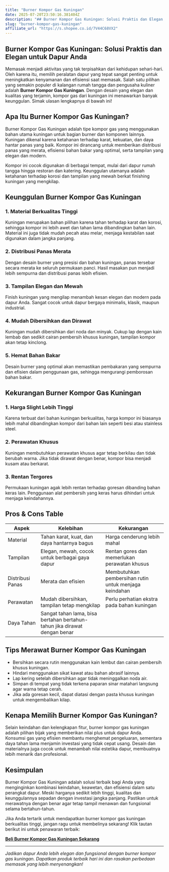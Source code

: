 ```yaml
---
title: "Burner Kompor Gas Kuningan"
date: 2025-07-20T23:50:16.381404Z
description: "## Burner Kompor Gas Kuningan: Solusi Praktis dan Elegan untuk Dapur Anda..."
slug: "burner-kompor-gas-kuningan"
affiliate_url: "https://s.shopee.co.id/7V44C68VX2"
---
```

## Burner Kompor Gas Kuningan: Solusi Praktis dan Elegan untuk Dapur Anda

Memasak menjadi aktivitas yang tak terpisahkan dari kehidupan sehari-hari. Oleh karena itu, memilih peralatan dapur yang tepat sangat penting untuk meningkatkan kenyamanan dan efisiensi saat memasak. Salah satu pilihan yang semakin populer di kalangan rumah tangga dan pengusaha kuliner adalah **Burner Kompor Gas Kuningan**. Dengan desain yang elegan dan kualitas yang terjamin, kompor gas dari kuningan ini menawarkan banyak keunggulan. Simak ulasan lengkapnya di bawah ini!

## Apa Itu Burner Kompor Gas Kuningan?

Burner Kompor Gas Kuningan adalah tipe kompor gas yang menggunakan bahan utama kuningan untuk bagian burner dan komponen lainnya. Kuningan dikenal karena ketahanan terhadap karat, kekuatan, dan daya hantar panas yang baik. Kompor ini dirancang untuk memberikan distribusi panas yang merata, efisiensi bahan bakar yang optimal, serta tampilan yang elegan dan modern.

Kompor ini cocok digunakan di berbagai tempat, mulai dari dapur rumah tangga hingga restoran dan katering. Keunggulan utamanya adalah ketahanan terhadap korosi dan tampilan yang mewah berkat finishing kuningan yang mengkilap.

## Keunggulan Burner Kompor Gas Kuningan

### 1. Material Berkualitas Tinggi

Kuningan merupakan bahan pilihan karena tahan terhadap karat dan korosi, sehingga kompor ini lebih awet dan tahan lama dibandingkan bahan lain. Material ini juga tidak mudah pecah atau melar, menjaga kestabilan saat digunakan dalam jangka panjang.

### 2. Distribusi Panas Merata

Dengan desain burner yang presisi dan bahan kuningan, panas tersebar secara merata ke seluruh permukaan panci. Hasil masakan pun menjadi lebih sempurna dan distribusi panas lebih efisien.

### 3. Tampilan Elegan dan Mewah

Finish kuningan yang mengilap menambah kesan elegan dan modern pada dapur Anda. Sangat cocok untuk dapur bergaya minimalis, klasik, maupun industrial.

### 4. Mudah Dibersihkan dan Dirawat

Kuningan mudah dibersihkan dari noda dan minyak. Cukup lap dengan kain lembab dan sedikit cairan pembersih khusus kuningan, tampilan kompor akan tetap kinclong.

### 5. Hemat Bahan Bakar

Desain burner yang optimal akan memastikan pembakaran yang sempurna dan efisien dalam penggunaan gas, sehingga mengurangi pemborosan bahan bakar.

## Kekurangan Burner Kompor Gas Kuningan

### 1. Harga Slight Lebih Tinggi

Karena terbuat dari bahan kuningan berkualitas, harga kompor ini biasanya lebih mahal dibandingkan kompor dari bahan lain seperti besi atau stainless steel.

### 2. Perawatan Khusus

Kuningan membutuhkan perawatan khusus agar tetap berkilau dan tidak berubah warna. Jika tidak dirawat dengan benar, kompor bisa menjadi kusam atau berkarat.

### 3. Rentan Tergores

Permukaan kuningan agak lebih rentan terhadap goresan dibanding bahan keras lain. Penggunaan alat pembersih yang keras harus dihindari untuk menjaga keindahannya.

## Pros & Cons Table

| Aspek                     | Kelebihan                                                      | Kekurangan                                                    |
|----------------------------|----------------------------------------------------------------|---------------------------------------------------------------|
| Material                   | Tahan karat, kuat, dan daya hantarnya bagus                     | Harga cenderung lebih mahal                                   |
| Tampilan                   | Elegan, mewah, cocok untuk berbagai gaya dapur                | Rentan gores dan memerlukan perawatan khusus                |
| Distribusi Panas           | Merata dan efisien                                              | Membutuhkan pembersihan rutin untuk menjaga keindahan     |
| Perawatan                  | Mudah dibersihkan, tampilan tetap mengkilap                     | Perlu perhatian ekstra pada bahan kuningan                   |
| Daya Tahan                | Sangat tahan lama, bisa bertahan bertahun-tahun jika dirawat dengan benar |                                                         |

## Tips Merawat Burner Kompor Gas Kuningan

- Bersihkan secara rutin menggunakan kain lembut dan cairan pembersih khusus kuningan.
- Hindari menggunakan sikat kawat atau bahan abrasif lainnya.
- Lap kering setelah dibersihkan agar tidak meninggalkan noda air.
- Simpan di tempat yang tidak terkena paparan sinar matahari langsung agar warna tetap cerah.
- Jika ada goresan kecil, dapat diatasi dengan pasta khusus kuningan untuk mengembalikan kilap.

## Kenapa Memilih Burner Kompor Gas Kuningan?

Selain keindahan dan kelengkapan fitur, burner kompor gas kuningan adalah pilihan bijak yang memberikan nilai plus untuk dapur Anda. Konsumsi gas yang efisien membantu menghemat pengeluaran, sementara daya tahan lama menjamin investasi yang tidak cepat usang. Desain dan materialnya juga cocok untuk menambah nilai estetika dapur, membuatnya lebih menarik dan profesional.

## Kesimpulan

Burner Kompor Gas Kuningan adalah solusi terbaik bagi Anda yang menginginkan kombinasi keindahan, keawetan, dan efisiensi dalam satu perangkat dapur. Meski harganya sedikit lebih tinggi, kualitas dan keunggulannya sepadan dengan investasi jangka panjang. Pastikan untuk merawatnya dengan benar agar tetap tampil menawan dan fungsional selama bertahun-tahun.

Jika Anda tertarik untuk mendapatkan burner kompor gas kuningan berkualitas tinggi, jangan ragu untuk membelinya sekarang! Klik tautan berikut ini untuk penawaran terbaik:  

[**Beli Burner Kompor Gas Kuningan Sekarang**](https://s.shopee.co.id/7V44C68VX2)

---

*Jadikan dapur Anda lebih elegan dan fungsional dengan burner kompor gas kuningan. Dapatkan produk terbaik hari ini dan rasakan perbedaan memasak yang lebih menyenangkan!*